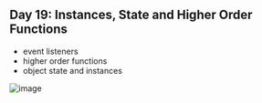 ## Day 19: Instances, State and Higher Order Functions

- event listeners
- higher order functions
- object state and instances

![image](https://github.com/user-attachments/assets/61e6138e-ea53-4655-b911-93828b4e7184)
